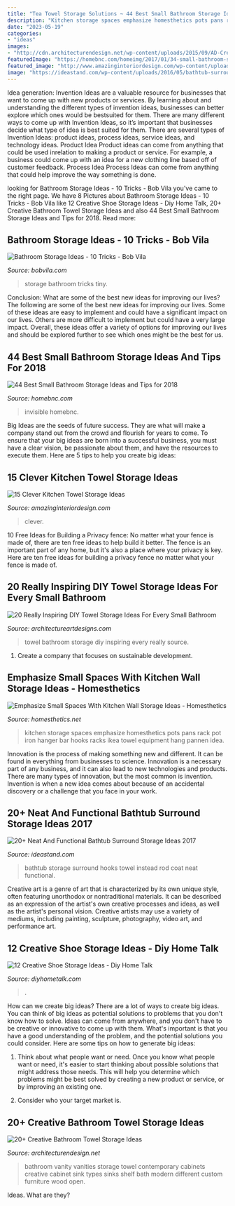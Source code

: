 ```yaml
---
title: "Tea Towel Storage Solutions ~ 44 Best Small Bathroom Storage Ideas And Tips For 2018"
description: "Kitchen storage spaces emphasize homesthetics pots pans rack pot iron hanger bar hooks racks ikea towel equipment hang pannen idea"
date: "2023-05-19"
categories:
- "ideas"
images:
- "http://cdn.architecturendesign.net/wp-content/uploads/2015/09/AD-Creative-Bathroom-Towel-Storage-Ideas-23.jpg"
featuredImage: "https://homebnc.com/homeimg/2017/01/34-small-bathroom-storage-ideas-homebnc.png"
featured_image: "http://www.amazinginteriordesign.com/wp-content/uploads/2016/12/15-clever-kitchen-towel-storage-ideas-7.jpg"
image: "https://ideastand.com/wp-content/uploads/2016/05/bathtub-surround-storage/5-bathtub-surround-storage-ideas.jpg"
---
```



Idea generation:
Invention Ideas are a valuable resource for businesses that want to come up with new products or services. By learning about and understanding the different types of invention ideas, businesses can better explore which ones would be bestsuited for them. There are many different ways to come up with Invention Ideas, so it’s important that businesses decide what type of idea is best suited for them.
There are several types of Invention Ideas: product ideas, process ideas, service ideas, and technology ideas. Product Idea 
Product ideas can come from anything that could be used inrelation to making a product or service. For example, a business could come up with an idea for a new clothing line based off of customer feedback. Process Idea 
Process Ideas can come from anything that could help improve the way something is done.

	

		
looking for Bathroom Storage Ideas - 10 Tricks - Bob Vila you've came to the right page. We have 8 Pictures about Bathroom Storage Ideas - 10 Tricks - Bob Vila like 12 Creative Shoe Storage Ideas - Diy Home Talk, 20+ Creative Bathroom Towel Storage Ideas and also 44 Best Small Bathroom Storage Ideas and Tips for 2018. Read more:
		
    
## Bathroom Storage Ideas - 10 Tricks - Bob Vila

<img loading=lazy src="https://empire-s3-production.bobvila.com/slides/14330/original/tiered_storage.jpg?1591217225" onerror="this.onerror=null;this.src='https://tse2.mm.bing.net/th?id=OIP.SSWN23Jl5Y50lq_CUE37-gHaFX&amp;pid=15.1';" alt="Bathroom Storage Ideas - 10 Tricks - Bob Vila">

_Source: bobvila.com_

>storage bathroom tricks tiny. 

	

Conclusion: What are some of the best new ideas for improving our lives?
The following are some of the best new ideas for improving our lives. Some of these ideas are easy to implement and could have a significant impact on our lives. Others are more difficult to implement but could have a very large impact. Overall, these ideas offer a variety of options for improving our lives and should be explored further to see which ones might be the best for us.

    
## 44 Best Small Bathroom Storage Ideas And Tips For 2018

<img loading=lazy src="https://homebnc.com/homeimg/2017/01/34-small-bathroom-storage-ideas-homebnc.png" onerror="this.onerror=null;this.src='https://tse4.mm.bing.net/th?id=OIP.IGENfgyrNnHMbSvLdOcCuwHaHi&amp;pid=15.1';" alt="44 Best Small Bathroom Storage Ideas and Tips for 2018">

_Source: homebnc.com_

>invisible homebnc. 

	

Big Ideas are the seeds of future success. They are what will make a company stand out from the crowd and flourish for years to come. To ensure that your big ideas are born into a successful business, you must have a clear vision, be passionate about them, and have the resources to execute them. Here are 5 tips to help you create big ideas: 

    
## 15 Clever Kitchen Towel Storage Ideas

<img loading=lazy src="http://www.amazinginteriordesign.com/wp-content/uploads/2016/12/15-clever-kitchen-towel-storage-ideas-7.jpg" onerror="this.onerror=null;this.src='https://tse2.mm.bing.net/th?id=OIP.YDo-e0mn-MIiW_gKKtuQLwHaKR&amp;pid=15.1';" alt="15 Clever Kitchen Towel Storage Ideas">

_Source: amazinginteriordesign.com_

>clever. 

	

10 Free Ideas for Building a Privacy fence: No matter what your fence is made of, there are ten free ideas to help build it better.
The fence is an important part of any home, but it's also a place where your privacy is key. Here are ten free ideas for building a privacy fence no matter what your fence is made of.

    
## 20 Really Inspiring DIY Towel Storage Ideas For Every Small Bathroom

<img loading=lazy src="http://www.architectureartdesigns.com/wp-content/uploads/2016/06/15.jpg" onerror="this.onerror=null;this.src='https://tse4.mm.bing.net/th?id=OIP.vprh-oSva557E4m82z9mfgHaL6&amp;pid=15.1';" alt="20 Really Inspiring DIY Towel Storage Ideas For Every Small Bathroom">

_Source: architectureartdesigns.com_

>towel bathroom storage diy inspiring every really source. 

	

1. Create a company that focuses on sustainable development.

    
## Emphasize Small Spaces With Kitchen Wall Storage Ideas - Homesthetics

<img loading=lazy src="http://cdn.homesthetics.net/wp-content/uploads/2016/08/Emphasize-Small-Spaces-With-Kitchen-Wall-Storage-Ideas-homesthetics-14.jpg" onerror="this.onerror=null;this.src='https://tse3.mm.bing.net/th?id=OIP.7zhFef-E6PoVPOT4LNwLOwHaJ9&amp;pid=15.1';" alt="Emphasize Small Spaces With Kitchen Wall Storage Ideas - Homesthetics">

_Source: homesthetics.net_

>kitchen storage spaces emphasize homesthetics pots pans rack pot iron hanger bar hooks racks ikea towel equipment hang pannen idea. 

	

Innovation is the process of making something new and different. It can be found in everything from businesses to science. Innovation is a necessary part of any business, and it can also lead to new technologies and products. There are many types of innovation, but the most common is invention. Invention is when a new idea comes about because of an accidental discovery or a challenge that you face in your work.

    
## 20+ Neat And Functional Bathtub Surround Storage Ideas 2017

<img loading=lazy src="https://ideastand.com/wp-content/uploads/2016/05/bathtub-surround-storage/5-bathtub-surround-storage-ideas.jpg" onerror="this.onerror=null;this.src='https://tse1.mm.bing.net/th?id=OIP.I0KNUlSehM2redUt4DlHswHaLL&amp;pid=15.1';" alt="20+ Neat And Functional Bathtub Surround Storage Ideas 2017">

_Source: ideastand.com_

>bathtub storage surround hooks towel instead rod coat neat functional. 

	

Creative art is a genre of art that is characterized by its own unique style, often featuring unorthodox or nontraditional materials. It can be described as an expression of the artist's own creative processes and ideas, as well as the artist's personal vision. Creative artists may use a variety of mediums, including painting, sculpture, photography, video art, and performance art.

    
## 12 Creative Shoe Storage Ideas - Diy Home Talk

<img loading=lazy src="https://diyhometalk.com/wp-content/uploads/2020/03/In-the-wall-niche.jpg" onerror="this.onerror=null;this.src='https://tse4.mm.bing.net/th?id=OIP.-jhNrxUk8bOUwxIs-RHonAHaJQ&amp;pid=15.1';" alt="12 Creative Shoe Storage Ideas - Diy Home Talk">

_Source: diyhometalk.com_

>. 

	

How can we create big ideas?
There are a lot of ways to create big ideas. You can think of big ideas as potential solutions to problems that you don't know how to solve. Ideas can come from anywhere, and you don't have to be creative or innovative to come up with them. What's important is that you have a good understanding of the problem, and the potential solutions you could consider. Here are some tips on how to generate big ideas:
1. Think about what people want or need. Once you know what people want or need, it's easier to start thinking about possible solutions that might address those needs. This will help you determine which problems might be best solved by creating a new product or service, or by improving an existing one.

2. Consider who your target market is.

    
## 20+ Creative Bathroom Towel Storage Ideas

<img loading=lazy src="http://cdn.architecturendesign.net/wp-content/uploads/2015/09/AD-Creative-Bathroom-Towel-Storage-Ideas-23.jpg" onerror="this.onerror=null;this.src='https://tse3.mm.bing.net/th?id=OIP.BCkCE7FhBZt7jiTNySOxVwHaGR&amp;pid=15.1';" alt="20+ Creative Bathroom Towel Storage Ideas">

_Source: architecturendesign.net_

>bathroom vanity vanities storage towel contemporary cabinets creative cabinet sink types sinks shelf bath modern different custom furniture wood open. 

	

Ideas. What are they?

